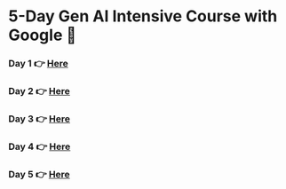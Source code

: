 # 5-Day Gen AI Intensive Course with Google 🤗

### Day 1 👉 [Here](./day-1/README.md)

### Day 2 👉 [Here]()

### Day 3 👉 [Here]()

### Day 4 👉 [Here]()

### Day 5 👉 [Here]()